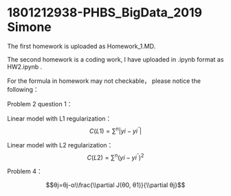 # 1801212938-PHBS_BigData_2019 Simone

The first homework is uploaded as Homework_1.MD.

The second homework is a coding work, I have uploaded in .ipynb format as HW2.ipynb .

For the formula in homework may not checkable， please notice the following：

Problem 2 question 1：

  Linear model with L1 regularization： $$C(L1)=∑^n|yi−yi^ˆ|$$
    
  Linear model with L2 regularization： $$C(L2)=∑^n(yi−yi^ˆ)^2$$

Problem 4：

  $$θj=θj-α\\frac{\\partial J(θ0, θ1)}{\\partial θj}$$
